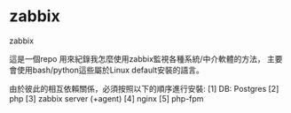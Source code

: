 zabbix
======

zabbix

這是一個repo 用來紀錄我怎麼使用zabbix監視各種系統/中介軟體的方法，
主要會使用bash/python這些屬於Linux default安裝的語言。

由於彼此的相互依賴關係，必須按照以下的順序進行安裝:
[1] DB: Postgres
[2] php
[3] zabbix server (+agent)
[4] nginx
[5] php-fpm
